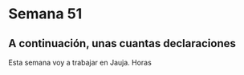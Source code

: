 # Semana 51
## A continuación, unas cuantas declaraciones
Esta semana voy a trabajar en Jauja. Horas 